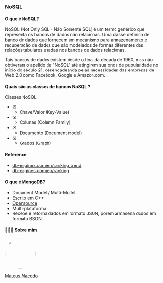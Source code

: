 ### NoSQL

#### O que é NoSQL?
NoSQL (Not Only SQL - Não Somente SQL) é um termo genérico que representa os bancos de dados não relacionas. Uma classe definida de banco de dados que fornecem um mecanismo para armazenamento e recuperação de dados que são modelados de formas diferentes das relações tabulares usadas nos bancos de dados relacionas. 

Tais bancos de dados existem desde o final da década de 1960, mas não obtiveram o apelido de "NoSQL" até atingirem sua onda de pupularidade no início do século 21, desencadeanda pelas necessidades das empresas de Web 2.0 como Facebook, Google e Amazon.com.

#### Quais são as classes de bancos NoSQL ?

Classes NoSQL

- [x] - Chave/Valor (Key-Value)
- [x] - Colunas (Column Family)
- [x] - Documento (Document model)
- [x] - Grados (Graph)

#### Reference
- [db-engines.com/en/ranking_trend](https://db-engines.com/en/ranking_trend)
- [db-engines.com/en/ranking](https://db-engines.com/en/ranking)

#### O que é MongoDB?

- Document Model / Multi-Model
- Escrito em C++
- [Opensource](https://github.com/mongodb/mongo) 
- Multi-plataforma
- Recebe e retorna dados em formato JSON, porém armasena dados em formato BSON.

#### 👨🏻‍🚀 Sobre mim
<a href="https://www.linkedin.com/in/mateus-macedo-937a32163/">
 <img style="border-radius:50%" width="100px; "src="https://avatars.githubusercontent.com/u/63172367?s=460&u=11fd26ea8a7f5663d7707d7ef254e4f8bfca1b05&v=4"/>
 <p>Mateus Macedo</p>
</a>






